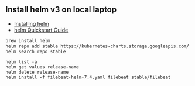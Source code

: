 ## Install helm v3 on local laptop
* [Installing helm](https://helm.sh/docs/intro/install/)
* [helm Quickstart Guide](https://helm.sh/docs/intro/quickstart/)
```bash
brew install helm
helm repo add stable https://kubernetes-charts.storage.googleapis.com/
helm search repo stable
```

```
helm list -a 
helm get values release-name
helm delete release-name
helm install -f filebeat-helm-7.4.yaml filebeat stable/filebeat
```